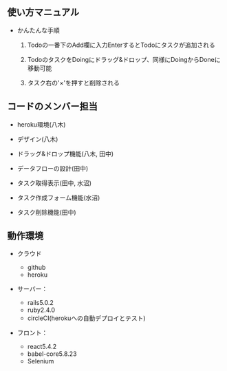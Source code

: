 ## 使い方マニュアル

* かんたんな手順
    1. Todoの一番下のAdd欄に入力EnterするとTodoにタスクが追加される
    
    2. TodoのタスクをDoingにドラッグ&ドロップ、同様にDoingからDoneに移動可能
    
    3. タスク右の'×'を押すと削除される
    
    
## コードのメンバー担当

- heroku環境(八木)

- デザイン(八木)

- ドラッグ&ドロップ機能(八木, 田中)

- データフローの設計(田中)

- タスク取得表示(田中, 水沼)

- タスク作成フォーム機能(水沼)

- タスク削除機能(田中)


## 動作環境

* クラウド
    - github
    - heroku
    
* サーバー：
    - rails5.0.2
    - ruby2.4.0
    - circleCI(herokuへの自動デプロイとテスト)
    
* フロント：
    - react5.4.2
    - babel-core5.8.23
    - Selenium

